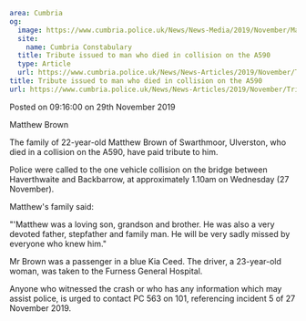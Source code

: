 ```yaml
area: Cumbria
og:
  image: https://www.cumbria.police.uk/News/News-Media/2019/November/Matthew-Brown-Photodocxjpg.jpg
  site:
    name: Cumbria Constabulary
  title: Tribute issued to man who died in collision on the A590
  type: Article
  url: https://www.cumbria.police.uk/News/News-Articles/2019/November/Tribute-issued-to-man-who-died-in-collision-on-the-A590.aspx
title: Tribute issued to man who died in collision on the A590
url: https://www.cumbria.police.uk/News/News-Articles/2019/November/Tribute-issued-to-man-who-died-in-collision-on-the-A590.aspx
```

Posted on 09:16:00 on 29th November 2019

Matthew Brown

The family of 22-year-old Matthew Brown of Swarthmoor, Ulverston, who died in a collision on the A590, have paid tribute to him.

Police were called to the one vehicle collision on the bridge between Haverthwaite and Backbarrow, at approximately 1.10am on Wednesday (27 November).

Matthew's family said:

"'Matthew was a loving son, grandson and brother. He was also a very devoted father, stepfather and family man. He will be very sadly missed by everyone who knew him."

Mr Brown was a passenger in a blue Kia Ceed. The driver, a 23-year-old woman, was taken to the Furness General Hospital.

Anyone who witnessed the crash or who has any information which may assist police, is urged to contact PC 563 on 101, referencing incident 5 of 27 November 2019.
